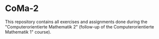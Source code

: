 # CoMa-2
This repository contains all exercises and assignments done during the "Computerorientierte Mathematik 2" (follow-up of the Computerorientierte Mathematik 1" course). 
